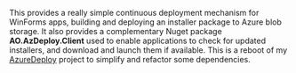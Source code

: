 This provides a really simple continuous deployment mechanism for WinForms apps, building and deploying an installer package to Azure blob storage. It also provides a complementary Nuget package **AO.AzDeploy.Client** used to enable applications to check for updated installers, and download and launch them if available. This is a reboot of my [AzureDeploy](https://github.com/adamosoftware/AzureDeploy) project to simplify and refactor some dependencies.
